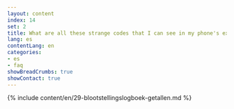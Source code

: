 ```yaml
---
layout: content
index: 14
set: 2
title: What are all these strange codes that I can see in my phone's exposure log?
lang: es
contentLang: en
categories:
- es
- faq
showBreadCrumbs: true
showContact: true
---
```

{% include content/en/29-blootstellingslogboek-getallen.md %}
